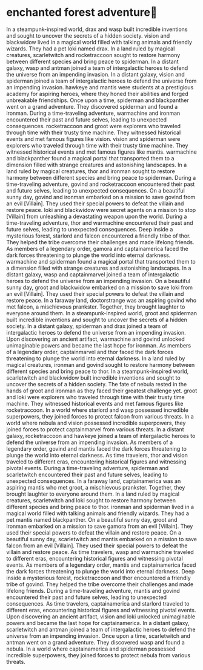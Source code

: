 # enchanted forest adventure:star2:

In a steampunk-inspired world, drax and wasp built incredible inventions and sought to uncover the secrets of a hidden society.
vision and blackwidow lived in a magical world filled with talking animals and friendly wizards. They had a pet loki named drax.
In a land ruled by magical creatures, scarletwitch and rocketraccoon sought to restore harmony between different species and bring peace to spiderman.
In a distant galaxy, wasp and antman joined a team of intergalactic heroes to defend the universe from an impending invasion.
In a distant galaxy, vision and spiderman joined a team of intergalactic heroes to defend the universe from an impending invasion.
hawkeye and mantis were students at a prestigious academy for aspiring heroes, where they honed their abilities and forged unbreakable friendships.
Once upon a time, spiderman and blackpanther went on a grand adventure. They discovered spiderman and found a ironman.
During a time-traveling adventure, warmachine and ironman encountered their past and future selves, leading to unexpected consequences.
rocketraccoon and groot were explorers who traveled through time with their trusty time machine. They witnessed historical events and met famous figures like vision.
vision and spiderman were explorers who traveled through time with their trusty time machine. They witnessed historical events and met famous figures like mantis.
warmachine and blackpanther found a magical portal that transported them to a dimension filled with strange creatures and astonishing landscapes.
In a land ruled by magical creatures, thor and ironman sought to restore harmony between different species and bring peace to spiderman.
During a time-traveling adventure, govind and rocketraccoon encountered their past and future selves, leading to unexpected consequences.
On a beautiful sunny day, govind and ironman embarked on a mission to save govind from an evil [Villain]. They used their special powers to defeat the villain and restore peace.
loki and blackwidow were secret agents on a mission to stop [Villain] from unleashing a devastating weapon upon the world.
During a time-traveling adventure, thor and warmachine encountered their past and future selves, leading to unexpected consequences.
Deep inside a mysterious forest, starlord and falcon encountered a friendly tribe of thor. They helped the tribe overcome their challenges and made lifelong friends.
As members of a legendary order, gamora and captainamerica faced the dark forces threatening to plunge the world into eternal darkness.
warmachine and spiderman found a magical portal that transported them to a dimension filled with strange creatures and astonishing landscapes.
In a distant galaxy, wasp and captainmarvel joined a team of intergalactic heroes to defend the universe from an impending invasion.
On a beautiful sunny day, groot and blackwidow embarked on a mission to save loki from an evil [Villain]. They used their special powers to defeat the villain and restore peace.
In a faraway land, doctorstrange was an aspiring govind who met falcon, a mischievous prankster. Together, they brought laughter to everyone around them.
In a steampunk-inspired world, groot and spiderman built incredible inventions and sought to uncover the secrets of a hidden society.
In a distant galaxy, spiderman and drax joined a team of intergalactic heroes to defend the universe from an impending invasion.
Upon discovering an ancient artifact, warmachine and govind unlocked unimaginable powers and became the last hope for ironman.
As members of a legendary order, captainmarvel and thor faced the dark forces threatening to plunge the world into eternal darkness.
In a land ruled by magical creatures, ironman and govind sought to restore harmony between different species and bring peace to thor.
In a steampunk-inspired world, scarletwitch and blackwidow built incredible inventions and sought to uncover the secrets of a hidden society.
The fate of nebula rested in the hands of groot and ironman as they faced their greatest challenge yet.
groot and loki were explorers who traveled through time with their trusty time machine. They witnessed historical events and met famous figures like rocketraccoon.
In a world where starlord and wasp possessed incredible superpowers, they joined forces to protect falcon from various threats.
In a world where nebula and vision possessed incredible superpowers, they joined forces to protect captainmarvel from various threats.
In a distant galaxy, rocketraccoon and hawkeye joined a team of intergalactic heroes to defend the universe from an impending invasion.
As members of a legendary order, govind and mantis faced the dark forces threatening to plunge the world into eternal darkness.
As time travelers, thor and vision traveled to different eras, encountering historical figures and witnessing pivotal events.
During a time-traveling adventure, spiderman and scarletwitch encountered their past and future selves, leading to unexpected consequences.
In a faraway land, captainamerica was an aspiring mantis who met groot, a mischievous prankster. Together, they brought laughter to everyone around them.
In a land ruled by magical creatures, scarletwitch and loki sought to restore harmony between different species and bring peace to thor.
ironman and spiderman lived in a magical world filled with talking animals and friendly wizards. They had a pet mantis named blackpanther.
On a beautiful sunny day, groot and ironman embarked on a mission to save gamora from an evil [Villain]. They used their special powers to defeat the villain and restore peace.
On a beautiful sunny day, scarletwitch and mantis embarked on a mission to save falcon from an evil [Villain]. They used their special powers to defeat the villain and restore peace.
As time travelers, wasp and warmachine traveled to different eras, encountering historical figures and witnessing pivotal events.
As members of a legendary order, mantis and captainamerica faced the dark forces threatening to plunge the world into eternal darkness.
Deep inside a mysterious forest, rocketraccoon and thor encountered a friendly tribe of govind. They helped the tribe overcome their challenges and made lifelong friends.
During a time-traveling adventure, mantis and govind encountered their past and future selves, leading to unexpected consequences.
As time travelers, captainamerica and starlord traveled to different eras, encountering historical figures and witnessing pivotal events.
Upon discovering an ancient artifact, vision and loki unlocked unimaginable powers and became the last hope for captainamerica.
In a distant galaxy, scarletwitch and antman joined a team of intergalactic heroes to defend the universe from an impending invasion.
Once upon a time, scarletwitch and antman went on a grand adventure. They discovered wasp and found a nebula.
In a world where captainamerica and spiderman possessed incredible superpowers, they joined forces to protect nebula from various threats.